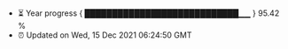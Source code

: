 - ⏳ Year progress { ████████████████████████████▁▁ } 95.42 %
- ⏰ Updated on Wed, 15 Dec 2021 06:24:50 GMT

